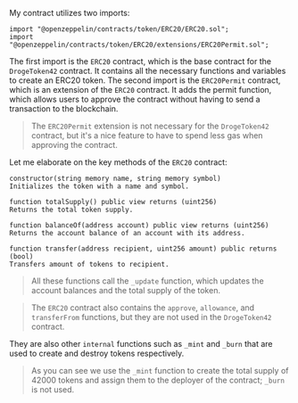 My contract utilizes two imports:
```solidity
import "@openzeppelin/contracts/token/ERC20/ERC20.sol";
import "@openzeppelin/contracts/token/ERC20/extensions/ERC20Permit.sol";
```

The first import is the `ERC20` contract, which is the base contract for the `DrogeToken42` contract. It contains all the necessary functions and variables to create an ERC20 token. The second import is the `ERC20Permit` contract, which is an extension of the `ERC20` contract. It adds the permit function, which allows users to approve the contract without having to send a transaction to the blockchain.
> The `ERC20Permit` extension is not necessary for the `DrogeToken42` contract, but it's a nice feature to have to spend less gas when approving the contract.

Let me elaborate on the key methods of the `ERC20` contract:
```solidity
constructor(string memory name, string memory symbol)
Initializes the token with a name and symbol.

function totalSupply() public view returns (uint256)
Returns the total token supply.

function balanceOf(address account) public view returns (uint256)
Returns the account balance of an account with its address.

function transfer(address recipient, uint256 amount) public returns (bool)
Transfers amount of tokens to recipient.
```
> All these functions call the `_update` function, which updates the account balances and the total supply of the token.

> The `ERC20` contract also contains the `approve`, `allowance`, and `transferFrom` functions, but they are not used in the `DrogeToken42` contract.

They are also other `internal` functions such as `_mint` and `_burn` that are used to create and destroy tokens respectively.
> As you can see we use the `_mint` function to create the total supply of 42000 tokens and assign them to the deployer of the contract; `_burn` is not used.
